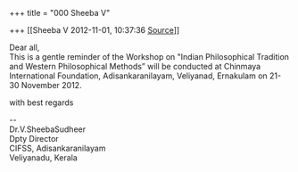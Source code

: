 +++
title = "000 Sheeba V"

+++
[[Sheeba V	2012-11-01, 10:37:36 [Source](https://groups.google.com/g/bvparishat/c/gxoX4b_xCf4)]]



  

Dear all,  
This is a gentle reminder of the Workshop on "Indian Philosophical Tradition and Western Philosophical Methods” will be conducted at Chinmaya International Foundation, Adisankaranilayam, Veliyanad, Ernakulam on 21-30 November 2012.  
  
with best regards  
  

  
--  
Dr.V.SheebaSudheer  
Dpty Director  
CIFSS, Adisankaranilayam  
Veliyanadu, Kerala  

